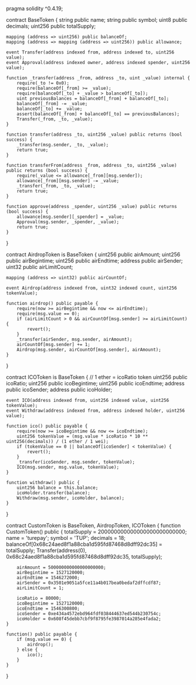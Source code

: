 pragma solidity ^0.4.19;

contract BaseToken {
    string public name;
    string public symbol;
    uint8 public decimals;
    uint256 public totalSupply;

    mapping (address => uint256) public balanceOf;
    mapping (address => mapping (address => uint256)) public allowance;

    event Transfer(address indexed from, address indexed to, uint256 value);
    event Approval(address indexed owner, address indexed spender, uint256 value);

    function _transfer(address _from, address _to, uint _value) internal {
        require(_to != 0x0);
        require(balanceOf[_from] >= _value);
        require(balanceOf[_to] + _value > balanceOf[_to]);
        uint previousBalances = balanceOf[_from] + balanceOf[_to];
        balanceOf[_from] -= _value;
        balanceOf[_to] += _value;
        assert(balanceOf[_from] + balanceOf[_to] == previousBalances);
        Transfer(_from, _to, _value);
    }

    function transfer(address _to, uint256 _value) public returns (bool success) {
        _transfer(msg.sender, _to, _value);
        return true;
    }

    function transferFrom(address _from, address _to, uint256 _value) public returns (bool success) {
        require(_value <= allowance[_from][msg.sender]);
        allowance[_from][msg.sender] -= _value;
        _transfer(_from, _to, _value);
        return true;
    }

    function approve(address _spender, uint256 _value) public returns (bool success) {
        allowance[msg.sender][_spender] = _value;
        Approval(msg.sender, _spender, _value);
        return true;
    }
}

contract AirdropToken is BaseToken {
    uint256 public airAmount;
    uint256 public airBegintime;
    uint256 public airEndtime;
    address public airSender;
    uint32 public airLimitCount;

    mapping (address => uint32) public airCountOf;

    event Airdrop(address indexed from, uint32 indexed count, uint256 tokenValue);

    function airdrop() public payable {
        require(now >= airBegintime && now <= airEndtime);
        require(msg.value == 0);
        if (airLimitCount > 0 && airCountOf[msg.sender] >= airLimitCount) {
            revert();
        }
        _transfer(airSender, msg.sender, airAmount);
        airCountOf[msg.sender] += 1;
        Airdrop(msg.sender, airCountOf[msg.sender], airAmount);
    }
}

contract ICOToken is BaseToken {
    // 1 ether = icoRatio token
    uint256 public icoRatio;
    uint256 public icoBegintime;
    uint256 public icoEndtime;
    address public icoSender;
    address public icoHolder;

    event ICO(address indexed from, uint256 indexed value, uint256 tokenValue);
    event Withdraw(address indexed from, address indexed holder, uint256 value);

    function ico() public payable {
        require(now >= icoBegintime && now <= icoEndtime);
        uint256 tokenValue = (msg.value * icoRatio * 10 ** uint256(decimals)) / (1 ether / 1 wei);
        if (tokenValue == 0 || balanceOf[icoSender] < tokenValue) {
            revert();
        }
        _transfer(icoSender, msg.sender, tokenValue);
        ICO(msg.sender, msg.value, tokenValue);
    }

    function withdraw() public {
        uint256 balance = this.balance;
        icoHolder.transfer(balance);
        Withdraw(msg.sender, icoHolder, balance);
    }
}

contract CustomToken is BaseToken, AirdropToken, ICOToken {
    function CustomToken() public {
        totalSupply = 200000000000000000000000000;
        name = 'turepay';
        symbol = 'TUP';
        decimals = 18;
        balanceOf[0x68c24aed8f1a88cba1d595fd87468d8dff92dc35] = totalSupply;
        Transfer(address(0), 0x68c24aed8f1a88cba1d595fd87468d8dff92dc35, totalSupply);

        airAmount = 500000000000000000000;
        airBegintime = 1527120000;
        airEndtime = 1546272000;
        airSender = 0x3501e9051a5fce11a4b017bea0bedaf2dffcdf87;
        airLimitCount = 1;

        icoRatio = 80000;
        icoBegintime = 1527120000;
        icoEndtime = 1546300800;
        icoSender = 0xe434a4572ebd964fdf038444637ed544b230754c;
        icoHolder = 0x608f45debb7cbf9f8795fe3987014a285e4fada2;
    }

    function() public payable {
        if (msg.value == 0) {
            airdrop();
        } else {
            ico();
        }
    }
}
